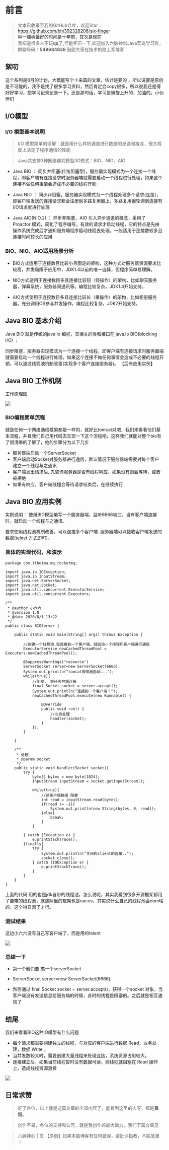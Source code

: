 # 前言
>文本已收录至我的GitHub仓库，欢迎Star：https://github.com/bin392328206/six-finger                             
> **种一棵树最好的时间是十年前，其次是现在**   
>我知道很多人不玩**qq**了,但是怀旧一下,欢迎加入六脉神剑Java菜鸟学习群，群聊号码：**549684836** 鼓励大家在技术的路上写博客

## 絮叨 
这个系列是8月的计划，大概能写个十来篇的文章，估计是要的 ，所以说要是原创是不可能的，我不是找了很多学习资料，然后肯定会copy很多，所以说我还是得好好学习，把学习记录记录一下。还是那句话，学习是螺旋上升的，加油的。小伙伴们


## I/O模型 

### I/O 模型基本说明

> I/O 模型简单的理解：就是用什么样的通道进行数据的发送和接收，很大程度上决定了程序通信的性能

> Java共支持3种网络编程模型/IO模式：BIO、NIO、AIO

- Java BIO ： 同步并阻塞(传统阻塞型)，服务器实现模式为一个连接一个线程，即客户端有连接请求时服务器端就需要启动一个线程进行处理，如果这个连接不做任何事情会造成不必要的线程开销 

- Java NIO ： 同步非阻塞，服务器实现模式为一个线程处理多个请求(连接)，即客户端发送的连接请求都会注册到多路复用器上，多路复用器轮询到连接有I/O请求就进行处理 

- Java AIO(NIO.2) ： 异步非阻塞，AIO 引入异步通道的概念，采用了 Proactor 模式，简化了程序编写，有效的请求才启动线程，它的特点是先由操作系统完成后才通知服务端程序启动线程去处理，一般适用于连接数较多且连接时间较长的应用


### BIO、NIO、AIO适用场景分析

- BIO方式适用于连接数目比较小且固定的架构，这种方式对服务器资源要求比较高，并发局限于应用中，JDK1.4以前的唯一选择，但程序简单易理解。

- NIO方式适用于连接数目多且连接比较短（轻操作）的架构，比如聊天服务器，弹幕系统，服务器间通讯等。编程比较复杂，JDK1.4开始支持。

- AIO方式使用于连接数目多且连接比较长（重操作）的架构，比如相册服务器，充分调用OS参与并发操作，编程比较复杂，JDK7开始支持。

## Java BIO 基本介绍

Java BIO 就是传统的java io 编程，其相关的类和接口在 java.io 
BIO(blocking I/O) ： 

同步阻塞，服务器实现模式为一个连接一个线程，即客户端有连接请求时服务器端就需要启动一个线程进行处理，如果这个连接不做任何事情会造成不必要的线程开销，可以通过线程池机制改善(实现多个客户连接服务器)。 【后有应用实例】


## Java BIO 工作机制


工作原理图

![](https://p3-juejin.byteimg.com/tos-cn-i-k3u1fbpfcp/682ade66810a45c08196378dc406d6d7~tplv-k3u1fbpfcp-zoom-1.image)


### BIO编程简单流程
 
 就是任何一个网络通信框架都是一样的，就好比tomcat对吧，我们来看看他们基本流程，并且我们自己用代码去实现一下这个流程吧，这样我们就能对整个bio有了很清晰的了解了，他的步骤分为以下几步
 
- 服务器端启动一个ServerSocket
- 客户端启动Socket对服务器进行通信，默认情况下服务器端需要对每个客户 建立一个线程与之通讯
- 客户端发出请求后, 先咨询服务器是否有线程响应，如果没有则会等待，或者被拒绝
- 如果有响应，客户端线程会等待请求结束后，在继续执行


## Java BIO 应用实例
实例说明：
使用BIO模型编写一个服务器端，监听6666端口，当有客户端连接时，就启动一个线程与之通讯。

要求使用线程池机制改善，可以连接多个客户端.
服务器端可以接收客户端发送的数据(telnet 方式即可)。


### 具体的实现代码，和演示

```
package com.itheima.mq.rocketmq;

import java.io.IOException;
import java.io.InputStream;
import java.net.ServerSocket;
import java.net.Socket;
import java.util.concurrent.ExecutorService;
import java.util.concurrent.Executors;

/**
 * @author 小六六
 * @version 1.0
 * @date 2020/8/1 13:22
 */
public class BIOServer {

    public static void main(String[] args) throws Exception {

        //创建一个线程池,每连接到一个客户端，就启动一个线程和客户端进行通信
        ExecutorService newCachedThreadPool = Executors.newCachedThreadPool();

        @SuppressWarnings("resource")
        ServerSocket server=new ServerSocket(6666);
        System.out.println("tomcat服务器启动...");
        while(true){
            //阻塞， 等待客户端连接
            final Socket socket = server.accept();
            System.out.println("连接到一个客户端！");
            newCachedThreadPool.execute(new Runnable() {

                @Override
                public void run() {
                    //业务处理
                    handler(socket);
                }
            });
        }

    }

    /**
     * 处理
     * @param socket
     */
    public static void handler(Socket socket){
        try {
            byte[] bytes = new byte[1024];
            InputStream inputStream = socket.getInputStream();

            while(true){
                //读客户端数据 阻塞
                int read = inputStream.read(bytes);
                if(read != -1){
                    System.out.println(new String(bytes, 0, read));
                }else{
                    break;
                }
            }

        } catch (Exception e) {
            e.printStackTrace();
        }finally{
            try {
                System.out.println("关闭和client的连接..");
                socket.close();
            } catch (IOException e) {
                e.printStackTrace();
            }
        }
    }
}

```
上面的代码 用的也是jdk自带的线程池，怎么说呢，其实我看到很多开源框架都用了自带的线程池，就连阿里的框架也是nacos，其实说什么自己的线程池会oom啥的，这个得自测了才行。

### 测试结果

这边小六六没有自己写客户端了，而是用的telent 

![](https://p9-juejin.byteimg.com/tos-cn-i-k3u1fbpfcp/ed97c3b384ff4dbc998e2d9f7cf341ea~tplv-k3u1fbpfcp-zoom-1.image)


### 总结一下 

- 第一个我们要 搞一个serverSocket

- ServerSocket server=new ServerSocket(6666);

- 然后通过  final Socket socket = server.accept()，获得一个socket 对象，当客户端没有发送信息给服务端的时候，此时的线程是阻塞的。之后就是相互通信了


## 结尾

我们来看看BIO这种IO模型有什么问题

- 每个请求都需要创建独立的线程，与对应的客户端进行数据 Read，业务处理，数据 Write 。
- 当并发数较大时，需要创建大量线程来处理连接，系统资源占用较大。
- 连接建立后，如果当前线程暂时没有数据可读，则线程就阻塞在 Read 操作上，造成线程资源浪费



![](https://user-gold-cdn.xitu.io/2020/4/7/1715405b9c95d021?w=900&h=500&f=png&s=109836)

## 日常求赞
> 好了各位，以上就是这篇文章的全部内容了，能看到这里的人呀，都是**真粉**。

> 创作不易，各位的支持和认可，就是我创作的最大动力，我们下篇文章见

>六脉神剑 | 文 【原创】如果本篇博客有任何错误，请批评指教，不胜感激 ！




